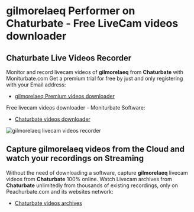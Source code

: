 # gilmorelaeq Performer on Chaturbate - Free LiveCam videos downloader

## Chaturbate Live Videos Recorder

Monitor and record livecam videos of **gilmorelaeq** from **Chaturbate** with Moniturbate.com
Get a premium trial for free by just and only registering with your Email address:
* [gilmorelaeq Premium videos downloader](https://moniturbate.com/request-demo-licence-key.html)

Free livecam videos downloader - Moniturbate Software:
* [Chaturbate videos downloader](https://moniturbate.com/moniturbate-download-software.html)

![gilmorelaeq livecam videos recorder](https://peachurnet.com/templates/moniturbate-software.png)


## Capture gilmorelaeq videos from the Cloud and watch your recordings on Streaming

Without the need of downloading a software, capture **gilmorelaeq** livecam videos from **Chaturbate** 100% online.
Watch Livecam archives from **Chaturbate** unlimitedly from thousands of existing recordings, only on Peachurbate.com and its websites network:
* [Chaturbate videos archives](https://peachurnet.com/)